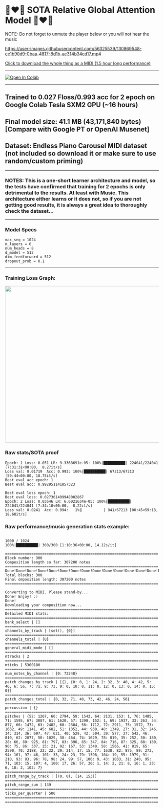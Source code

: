 # 🥰❤️🎁 SOTA Relative Global Attention Model 🎁❤️🥰

NOTE: Do not forget to unmute the player below or you will not hear the music

https://user-images.githubusercontent.com/56325539/130869548-ee1b90d9-0baa-4817-8d1b-ac314b34cd17.mp4

[Click to download the whole thing as a MIDI (1.5 hour long performance)](https://github.com/asigalov61/Optimus-VIRTUOSO/raw/main/Samples/Relative-Global-Attention/Optimus-VIRTUOSO-RGA-Edition-Main-Sample.mid)

***

[![Open In Colab][colab-badge2]][colab-notebook2]

[colab-notebook2]: <https://colab.research.google.com/github/asigalov61/Optimus-VIRTUOSO/blob/main/Optimus_VIRTUOSO_Relative_Global_Attention_Edition.ipynb>
[colab-badge2]: <https://colab.research.google.com/assets/colab-badge.svg>

***

## Trained to 0.027 Floss/0.993 acc for 2 epoch on Google Colab Tesla SXM2 GPU (~16 hours)

## Final model size: 41.1 MB (43,171,840 bytes) [Compare with Google PT or OpenAI Musenet]

## Dataset: Endless Piano Carousel MIDI dataset (not included so download it or make sure to use random/custom priming)

***

### NOTES: This is a one-short learner architecture and model, so the tests have confirmed that training for 2 epochs is only detrimental to the results. At least with Music. This architecture either learns or it does not, so if you are not getting good results, it is always a great idea to thoroughly check the dataset...

***

### Model Specs

```
max_seq = 1024
n_layers = 6
num_heads = 8
d_model = 512
dim_feedforward = 512
dropout_prob = 0.1

```

***

### Training Loss Graph:

<img width="512" src="https://github.com/asigalov61/Optimus-VIRTUOSO/raw/main/Dataset-Model/Relative-Global-Attention/training-loss.png">

### Raw stats/SOTA proof

```
Epoch: 1 Loss: 0.051 LR: 9.3368691e-05: 100%|██████████| 224041/224041 [7:31:31<00:00,  8.27it/s]
Loss val: 0.01719  Acc: 0.993: 100%|██████████| 67213/67213 [59:44<00:00, 18.75it/s]
Best eval acc epoch: 1
Best eval acc: 0.992951141857323

Best eval loss epoch: 1
Best eval loss: 0.027301499948002867
Epoch: 2 Loss: 0.03646 LR: 6.6021634e-05: 100%|██████████| 224041/224041 [7:34:10<00:00,  8.22it/s]
Loss val: 0.0241  Acc: 0.994:   1%|▏         | 841/67213 [00:45<59:13, 18.68it/s]

```

### Raw performance/music generation stats example:

```

1000 / 1024
100%|██████████| 300/300 [1:10:36<00:00, 14.12s/it]

======================================================================
Block number: 300
Composition length so far: 307200 notes
======================================================================
Done!Done!Done!Done!Done!Done!Done!Done!Done!Done!Done!Done!Done!Done!Done!Done!Done!Done!Done!Done!Done!Done!Done!Done!Done!Done!Done!Done!Done!Done!Done!Done!Done!Done!Done!Done!Done!Done!Done!Done!Done!Done!Done!Done!Done!Done!Done!Done!Done!Done!Done!Done!Done!Done!Done!Done!Done!Done!Done!Done!Done!Done!Done!Done!Done!Done!Done!Done!Done!Done!
Total blocks: 300
Final omposition length: 307200 notes
======================================================================

Converting to MIDI. Please stand-by...
Done! Enjoy! :)
Done!
Downloading your composition now...
======================================================================
Detailed MIDI stats:
======================================================================
bank_select | []
======================================================================
channels_by_track | [set(), {0}]
======================================================================
channels_total | {0}
======================================================================
general_midi_mode | []
======================================================================
ntracks | 2
======================================================================
nticks | 5300180
======================================================================
num_notes_by_channel | {0: 72248}
======================================================================
patch_changes_by_track | [{}, {0: 0, 1: 24, 2: 32, 3: 40, 4: 42, 5: 46, 6: 56, 7: 71, 8: 73, 9: 0, 10: 0, 11: 0, 12: 0, 13: 0, 14: 0, 15: 0}]
======================================================================
patch_changes_total | {0, 32, 71, 40, 73, 42, 46, 24, 56}
======================================================================
percussion | {}
======================================================================
pitches | {52: 1267, 60: 2794, 59: 1542, 64: 2131, 153: 1, 76: 1405, 71: 1595, 67: 3087, 61: 1620, 57: 1390, 152: 1, 69: 1937, 33: 263, 54: 877, 66: 1472, 63: 2482, 68: 2304, 56: 1712, 72: 2911, 75: 1572, 73: 1632, 49: 1141, 45: 682, 51: 1352, 44: 938, 48: 1349, 27: 31, 32: 246, 34: 314, 36: 697, 47: 621, 40: 529, 42: 504, 39: 577, 37: 542, 46: 810, 62: 2077, 50: 1029, 38: 464, 74: 1629, 78: 819, 35: 252, 30: 180, 28: 66, 80: 925, 81: 797, 83: 390, 85: 347, 84: 716, 87: 325, 88: 180, 90: 75, 86: 337, 25: 21, 92: 167, 53: 1340, 58: 1566, 41: 819, 65: 2590, 70: 2188, 22: 22, 29: 214, 17: 15, 77: 1638, 82: 875, 89: 273, 94: 161, 97: 46, 101: 33, 24: 23, 79: 1398, 104: 19, 55: 1979, 91: 210, 93: 83, 96: 78, 98: 24, 99: 57, 106: 9, 43: 1033, 31: 240, 95: 71, 103: 15, 107: 4, 100: 17, 26: 57, 20: 1, 14: 2, 21: 8, 16: 1, 23: 6, 18: 2, 102: 7}
======================================================================
pitch_range_by_track | [(0, 0), (14, 153)]
======================================================================
pitch_range_sum | 139
======================================================================
ticks_per_quarter | 500
======================================================================
======================================================================

```
